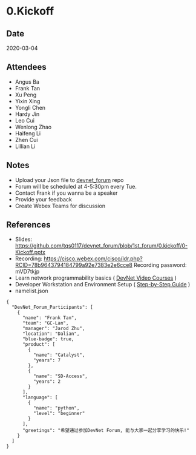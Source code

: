 # 0.Kickoff

## Date
2020-03-04

## Attendees
* Angus Ba
* Frank Tan
* Xu Peng
* Yixin Xing
* Yongli Chen
* Hardy Jin
* Leo Cui
* Wenlong Zhao
* Haifeng Li
* Zhen Cui
* Lillian Li

## Notes
* Upload your Json file to [devnet_forum](https://github.com/tqs0117/devnet_forum.git) repo
* Forum will be scheduled at 4-5:30pm every Tue.
* Contact Frank if you wanna be a speaker
* Provide your feedback
* Create Webex Teams for discussion

## References
* Slides: https://github.com/tqs0117/devnet_forum/blob/1st_forum/0.kickoff/0-Kickoff.pptx
* Recording: https://cisco.webex.com/cisco/ldr.php?RCID=78b9643794184799a92e7383e2e6cce8 Recording password: mVD7tkjp
* Learn network programmability basics ( [DevNet Video Courses](https://developer.cisco.com/video/net-prog-basics/) )
* Developer Workstation and Environment Setup ( [Step-by-Step Guide](https://developer.cisco.com/learning/modules/dev-setup) )
* namelist.json
```
{
  "DevNet_Forum_Participants": [
    {
      "name": "Frank Tan",
      "team": "GC-Lan",
      "manager": "Jarod Zhu",
      "location": "Dalian",
      "blue-badge": true,
      "product": [
        {
          "name": "Catalyst",
          "years": 7
        },
        {
          "name": "SD-Access",
          "years": 2
        }
      ],
      "language": [
        {
          "name": "python",
          "level": "beginner"
        }
      ],
      "greetings": "希望通过参加DevNet Forum, 能与大家一起分享学习的快乐!"
    }
  ]
}

```


